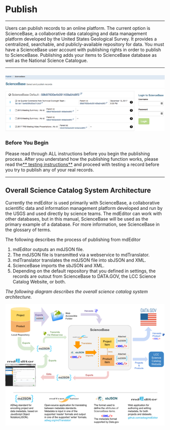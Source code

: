 # Publish

---

Users can publish records to an online platform. The current option is ScienceBase, a collaborative data cataloging and data management platform developed by the United States Geological Survey. It provides a centralized, searchable, and publicly-available repository for data. You must have a ScienceBase user account with publishing rights in order to publish to ScienceBase. Publishing adds your items to ScienceBase database as well as the National Science Catalogue.

---

### ![](/assets/publish_screenshot_overview.png)

### Before You Begin

Please read through ALL instructions before you begin the publishing process. After you understand how the publishing function works, please read the[** testing instructions**](/publish/instructions-for-testing-publishing.md) and proceed with testing a record before you try to publish any of your real records.

---

## Overall Science Catalog System Architecture

Currently the mdEditor is used primarily with ScienceBase, a collaborative scientific data and information management platform developed and run by the USGS and used directly by science teams. The mdEditor can work with other databases, but in this manual, ScienceBase will be used as the primary example of a database. For more information, see ScienceBase in the glossary of terms.

The following describes the process of publishing from mdEditor

1. mdEditor outputs an mdJSON file.
2. The mdJSON file is transmitted via a webservice to mdTranslator.
3. mdTranslator translates the mdJSON file into sbJSON and XML.
4. ScienceBase imports the sbJSON and XML.
5. Depending on the default repository that you defined in settings, the records are outout from ScienceBase to DATA.GOV, the LCC Science Catalog Website, or both.

_The following diagram describes the overall science catalog system architecture._

![](/assets/science_catalog_system_architecture.png)


